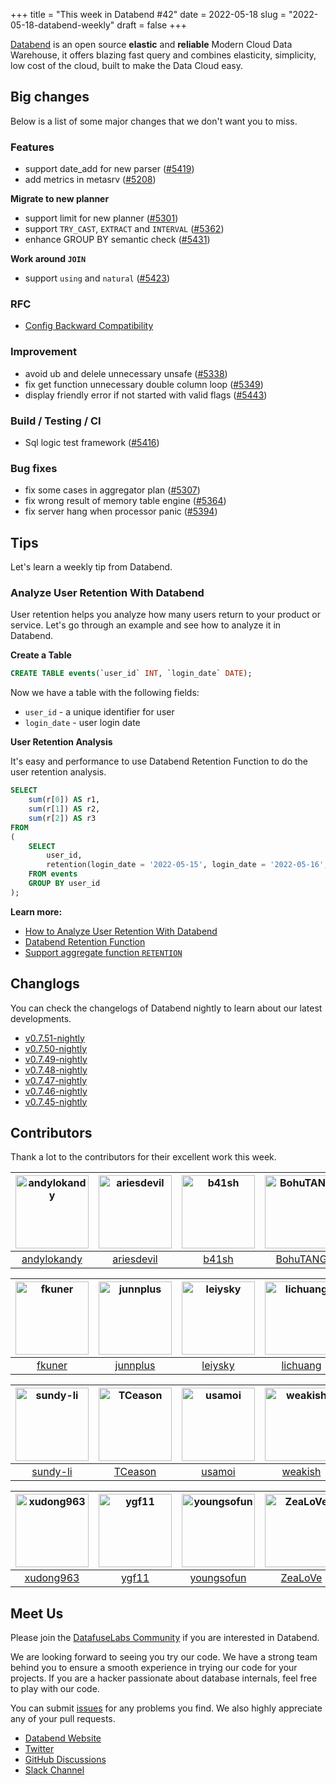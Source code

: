+++
title = "This week in Databend #42"
date = 2022-05-18
slug = "2022-05-18-databend-weekly"
draft = false
+++

[Databend](https://github.com/datafuselabs/databend) is an open source **elastic** and **reliable** Modern Cloud Data Warehouse, it offers blazing fast query and combines elasticity, simplicity, low cost of the cloud, built to make the Data Cloud easy.

## Big changes

Below is a list of some major changes that we don't want you to miss.

### Features

- support date_add for new parser ([#5419](https://github.com/datafuselabs/databend/pull/5419))
- add metrics in metasrv ([#5208](https://github.com/datafuselabs/databend/pull/5208))

**Migrate to new planner**

- support limit for new planner ([#5301](https://github.com/datafuselabs/databend/pull/5301))
- support `TRY_CAST`, `EXTRACT` and `INTERVAL` ([#5362](https://github.com/datafuselabs/databend/pull/5362))
- enhance GROUP BY semantic check ([#5431](https://github.com/datafuselabs/databend/pull/5431))

**Work around `JOIN`**

- support `using` and `natural` ([#5423](https://github.com/datafuselabs/databend/pull/5423))

### RFC

- [Config Backward Compatibility](https://databend.rs/doc/contributing/rfcs/config-backward-compatibility)

### Improvement

- avoid ub and delele unnecessary unsafe ([#5338](https://github.com/datafuselabs/databend/pull/5338))
- fix get function unnecessary double column loop ([#5349](https://github.com/datafuselabs/databend/pull/5349))
- display friendly error if not started with valid flags ([#5443](https://github.com/datafuselabs/databend/pull/5443))

### Build / Testing / CI

- Sql logic test framework ([#5416](https://github.com/datafuselabs/databend/pull/5416))

### Bug fixes

- fix some cases in aggregator plan ([#5307](https://github.com/datafuselabs/databend/pull/5307))
- fix wrong result of memory table engine ([#5364](https://github.com/datafuselabs/databend/pull/5364))
- fix server hang when processor panic ([#5394](https://github.com/datafuselabs/databend/pull/5394))

## Tips

Let's learn a weekly tip from Databend.

### Analyze User Retention With Databend

User retention helps you analyze how many users return to your product or service. Let's go through an example and see how to analyze it in Databend.

**Create a Table**

```SQL
CREATE TABLE events(`user_id` INT, `login_date` DATE);
```

Now we have a table with the following fields:

- `user_id` - a unique identifier for user
- `login_date` - user login date

**User Retention Analysis**

It's easy and performance to use Databend Retention Function to do the user retention analysis.

```SQL
SELECT
    sum(r[0]) AS r1,
    sum(r[1]) AS r2,
    sum(r[2]) AS r3
FROM
(
    SELECT
        user_id,
        retention(login_date = '2022-05-15', login_date = '2022-05-16', login_date = '2022-05-17') AS r
    FROM events
    GROUP BY user_id
);
```

**Learn more:**

- [How to Analyze User Retention With Databend](https://databend.rs/doc/learn/analyze-user-retention-with-databend)
- [Databend Retention Function](https://databend.rs/doc/reference/functions/aggregate-functions/aggregate-retention)
- [Support aggregate function `RETENTION`](https://github.com/datafuselabs/databend/pull/4970)

## Changlogs

You can check the changelogs of Databend nightly to learn about our latest developments.

- [v0.7.51-nightly](https://github.com/datafuselabs/databend/releases/tag/v0.7.51-nightly)
- [v0.7.50-nightly](https://github.com/datafuselabs/databend/releases/tag/v0.7.50-nightly)
- [v0.7.49-nightly](https://github.com/datafuselabs/databend/releases/tag/v0.7.49-nightly)
- [v0.7.48-nightly](https://github.com/datafuselabs/databend/releases/tag/v0.7.48-nightly)
- [v0.7.47-nightly](https://github.com/datafuselabs/databend/releases/tag/v0.7.47-nightly)
- [v0.7.46-nightly](https://github.com/datafuselabs/databend/releases/tag/v0.7.46-nightly)
- [v0.7.45-nightly](https://github.com/datafuselabs/databend/releases/tag/v0.7.45-nightly)

## Contributors

Thank a lot to the contributors for their excellent work this week.

[<img alt="andylokandy" src="https://avatars.githubusercontent.com/u/9637710?v=4&s=117" width="117">](https://github.com/andylokandy) |[<img alt="ariesdevil" src="https://avatars.githubusercontent.com/u/7812909?v=4&s=117" width="117">](https://github.com/ariesdevil) |[<img alt="b41sh" src="https://avatars.githubusercontent.com/u/1070352?v=4&s=117" width="117">](https://github.com/b41sh) |[<img alt="BohuTANG" src="https://avatars.githubusercontent.com/u/172204?v=4&s=117" width="117">](https://github.com/BohuTANG) |[<img alt="drmingdrmer" src="https://avatars.githubusercontent.com/u/44069?v=4&s=117" width="117">](https://github.com/drmingdrmer) |[<img alt="everpcpc" src="https://avatars.githubusercontent.com/u/1808802?v=4&s=117" width="117">](https://github.com/everpcpc) |
:---: |:---: |:---: |:---: |:---: |:---: |
[andylokandy](https://github.com/andylokandy) |[ariesdevil](https://github.com/ariesdevil) |[b41sh](https://github.com/b41sh) |[BohuTANG](https://github.com/BohuTANG) |[drmingdrmer](https://github.com/drmingdrmer) |[everpcpc](https://github.com/everpcpc) |

[<img alt="fkuner" src="https://avatars.githubusercontent.com/u/39162698?v=4&s=117" width="117">](https://github.com/fkuner) |[<img alt="junnplus" src="https://avatars.githubusercontent.com/u/8097526?v=4&s=117" width="117">](https://github.com/junnplus) |[<img alt="leiysky" src="https://avatars.githubusercontent.com/u/22445410?v=4&s=117" width="117">](https://github.com/leiysky) |[<img alt="lichuang" src="https://avatars.githubusercontent.com/u/1998569?v=4&s=117" width="117">](https://github.com/lichuang) |[<img alt="mergify[bot]" src="https://avatars.githubusercontent.com/in/10562?v=4&s=117" width="117">](https://github.com/apps/mergify) |[<img alt="RinChanNOWWW" src="https://avatars.githubusercontent.com/u/33975039?v=4&s=117" width="117">](https://github.com/RinChanNOWWW) |
:---: |:---: |:---: |:---: |:---: |:---: |
[fkuner](https://github.com/fkuner) |[junnplus](https://github.com/junnplus) |[leiysky](https://github.com/leiysky) |[lichuang](https://github.com/lichuang) |[mergify[bot]](https://github.com/apps/mergify) |[RinChanNOWWW](https://github.com/RinChanNOWWW) |

[<img alt="sundy-li" src="https://avatars.githubusercontent.com/u/3325189?v=4&s=117" width="117">](https://github.com/sundy-li) |[<img alt="TCeason" src="https://avatars.githubusercontent.com/u/33082201?v=4&s=117" width="117">](https://github.com/TCeason) |[<img alt="usamoi" src="https://avatars.githubusercontent.com/u/79277854?v=4&s=117" width="117">](https://github.com/usamoi) |[<img alt="weakish" src="https://avatars.githubusercontent.com/u/114114?v=4&s=117" width="117">](https://github.com/weakish) |[<img alt="wubx" src="https://avatars.githubusercontent.com/u/320680?v=4&s=117" width="117">](https://github.com/wubx) |[<img alt="Xuanwo" src="https://avatars.githubusercontent.com/u/5351546?v=4&s=117" width="117">](https://github.com/Xuanwo) |
:---: |:---: |:---: |:---: |:---: |:---: |
[sundy-li](https://github.com/sundy-li) |[TCeason](https://github.com/TCeason) |[usamoi](https://github.com/usamoi) |[weakish](https://github.com/weakish) |[wubx](https://github.com/wubx) |[Xuanwo](https://github.com/Xuanwo) |

[<img alt="xudong963" src="https://avatars.githubusercontent.com/u/41979257?v=4&s=117" width="117">](https://github.com/xudong963) |[<img alt="ygf11" src="https://avatars.githubusercontent.com/u/3428089?v=4&s=117" width="117">](https://github.com/ygf11) |[<img alt="youngsofun" src="https://avatars.githubusercontent.com/u/5782159?v=4&s=117" width="117">](https://github.com/youngsofun) |[<img alt="ZeaLoVe" src="https://avatars.githubusercontent.com/u/10904090?v=4&s=117" width="117">](https://github.com/ZeaLoVe) |[<img alt="zhang2014" src="https://avatars.githubusercontent.com/u/8087042?v=4&s=117" width="117">](https://github.com/zhang2014) |
:---: |:---: |:---: |:---: |:---: |
[xudong963](https://github.com/xudong963) |[ygf11](https://github.com/ygf11) |[youngsofun](https://github.com/youngsofun) |[ZeaLoVe](https://github.com/ZeaLoVe) |[zhang2014](https://github.com/zhang2014) |

## Meet Us

Please join the [DatafuseLabs Community](https://github.com/datafuselabs/) if you are interested in Databend.

We are looking forward to seeing you try our code. We have a strong team behind you to ensure a smooth experience in trying our code for your projects.
If you are a hacker passionate about database internals, feel free to play with our code.

You can submit [issues](https://github.com/datafuselabs/databend/issues) for any problems you find. We also highly appreciate any of your pull requests.

- [Databend Website](https://databend.rs)
- [Twitter](https://twitter.com/Datafuse_Labs)
- [GitHub Discussions](https://github.com/datafuselabs/databend/discussions)
- [Slack Channel](https://datafusecloud.slack.com/join/shared_invite/zt-nojrc9up-50IRla1Y1h56rqwCTkkDJA)
